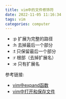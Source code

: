 ```yaml
---
title: vim中的文件修饰符
date: 2022-11-05 11:16:34
tags: vim
categories: computer
---
```


- :p 扩展为完整的路径
- :h 去掉最后一个部分
- :t 只保留最后一个部分
- :r 根部（去掉扩展名）
- :e 只有扩展名

参考链接:
- [vim中expand函数](https://blog.csdn.net/lengye7/article/details/79348035)
- [vim中打开和保存文件](https://www.cnblogs.com/Chary/p/9729582.html#:~:text=%25%20%E7%AC%A6%E5%8F%B7%E4%BB%A3%E8%A1%A8%E6%B4%BB%E5%8A%A8%E7%BC%93%E5%86%B2%E5%8C%BA%E7%9A%84%20%E5%AE%8C%E6%95%B4%E6%96%87%E4%BB%B6%E8%B7%AF%E5%BE%84%20%EF%BC%8C%20%3Ah%20%E4%BF%AE%E9%A5%B0%E7%AC%A6%E4%BC%9A%E5%8E%BB%E9%99%A4%E8%B7%AF%E5%BE%84%E4%B8%AD%E7%9A%84%E6%96%87%E4%BB%B6%E5%90%8D%EF%BC%8C%E4%BD%86%E4%BF%9D%E7%95%99%E8%B7%AF%E5%BE%84%E4%B8%AD%E7%9A%84%E5%85%B6%E4%BB%96%E9%83%A8%E5%88%86%E3%80%82%20%E5%9B%A0%E6%AD%A4%EF%BC%8C%E8%BE%93%E5%85%A5%E7%9A%84%20%25%3Ah%3CTab%3E,%E4%BC%9A%E8%A2%AB%E5%B1%95%E5%BC%80%E4%B8%BA%E5%BD%93%E5%89%8D%20%E6%96%87%E4%BB%B6%E6%89%80%E5%9C%A8%E7%9B%AE%E5%BD%95%20%E7%9A%84%E8%B7%AF%E5%BE%84%E3%80%82%20Vim%E5%91%BD%E4%BB%A4%20%25%20%E5%92%8C%20%3Ah%20%E5%9C%A8%E5%91%BD%E4%BB%A4%E8%A1%8C%E6%A8%A1%E5%BC%8F%E4%B8%8B%E5%85%B7%E6%9C%89%E7%89%B9%E6%AE%8A%E5%90%AB%E4%B9%89%EF%BC%8C%E5%8F%AF%E7%94%A8%E4%BA%8E%E9%AB%98%E6%95%88%E6%93%8D%E4%BD%9C%E4%B8%8EVim%E6%96%87%E4%BB%B6%E8%B7%AF%E5%BE%84%E7%9B%B8%E5%85%B3%E7%9A%84%E5%8A%9F%E8%83%BD%E3%80%82)
